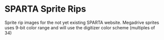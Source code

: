 # SPARTA Sprite Rips
 Sprite rip images for the not yet existing SPARTA website.
 Megadrive sprites uses 9-bit color range and will use the digitizer color scheme (multiples of 34)
 